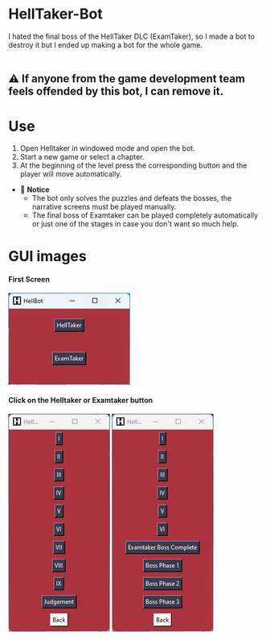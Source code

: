 # HellTaker-Bot
I hated the final boss of the HellTaker DLC (ExamTaker), so I made a bot to destroy it but I ended up making a bot for the whole game.<br><br>
## ⚠️ If anyone from the game development team feels offended by this bot, I can remove it.

# Use

1. Open Helltaker in windowed mode and open the bot. <br>
2. Start a new game or select a chapter. <br>
3. At the beginning of the level press the corresponding button and the player will move automatically.<br>

  - 📌 **Notice** <br>
    - The bot only solves the puzzles and defeats the bosses, the narrative screens must be played manually.<br>
    - The final boss of Examtaker can be played completely automatically or just one of the stages in case you don't want so much help.

# GUI images

#### First Screen <br>

![First screen](https://github.com/maxborquez/HellTaker-Bot/blob/main/images/first%20screen.png) 

#### Click on the Helltaker or Examtaker button<br>

![HellTaker Screen](https://github.com/maxborquez/HellTaker-Bot/blob/main/images/helltaker%20screen.png) ![ExamTaker Screen](https://github.com/maxborquez/HellTaker-Bot/blob/main/images/examtaker%20screen.png)


